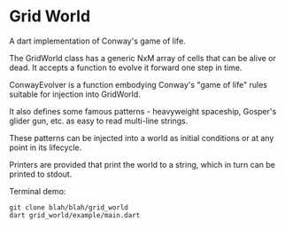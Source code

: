 # Grid World

A dart implementation of Conway's game of life.

The GridWorld class has a generic NxM array
of cells that can be alive or dead.  It accepts
a function to evolve it forward one step in time.

ConwayEvolver is a function embodying Conway's
"game of life" rules suitable for injection
into GridWorld.

It also defines some famous patterns - heavyweight
spaceship, Gosper's glider gun, etc. as easy to
read multi-line strings.

These patterns can be injected into a world as
initial conditions or at any point in its lifecycle.

Printers are provided that print the world to
a string, which in turn can be printed to stdout.

Terminal demo:

```
git clone blah/blah/grid_world
dart grid_world/example/main.dart
```
